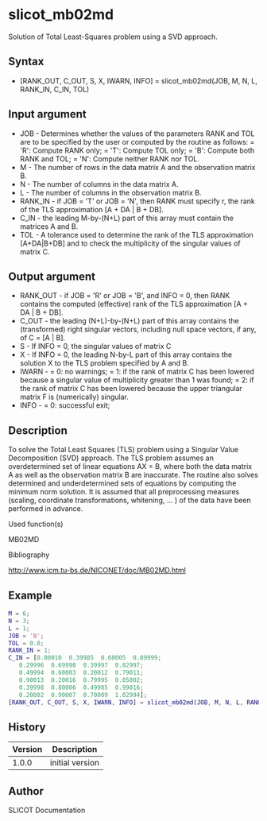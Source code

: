 

# slicot_mb02md

Solution of Total Least-Squares problem using a SVD approach.

## Syntax

- [RANK_OUT, C_OUT, S, X, IWARN, INFO] = slicot_mb02md(JOB, M, N, L, RANK_IN, C_IN, TOL)

## Input argument

 - JOB - Determines whether the values of the parameters RANK and TOL are to be specified by the user or computed by the routine as follows: = 'R':  Compute RANK only;  = 'T':  Compute TOL only; = 'B':  Compute both RANK and TOL; = 'N':  Compute neither RANK nor TOL.
 - M - The number of rows in the data matrix A and the observation matrix B.
 - N - The number of columns in the data matrix A.
 - L - The number of columns in the observation matrix B.
 - RANK_IN - if JOB = 'T' or JOB = 'N', then RANK must specify r, the rank of the TLS approximation [A + DA | B + DB].
 - C_IN - the leading M-by-(N+L) part of this array must contain the matrices A and B.
 - TOL - A tolerance used to determine the rank of the TLS approximation [A+DA|B+DB] and to check the multiplicity of the singular values of matrix C.

## Output argument

 - RANK_OUT - if JOB = 'R' or JOB = 'B', and INFO = 0, then RANK contains the computed (effective) rank of the TLS approximation [A + DA | B + DB].
 - C_OUT - the leading (N+L)-by-(N+L) part of this array contains the (transformed) right singular vectors, including null space vectors, if any, of C = [A | B].
 - S - If INFO = 0, the singular values of matrix C
 - X - If INFO = 0, the leading N-by-L part of this array contains the solution X to the TLS problem specified by A and B.
 - IWARN - = 0:  no warnings; = 1:  if the rank of matrix C has been lowered because a singular value of multiplicity greater than 1 was found; = 2:  if the rank of matrix C has been lowered because the upper triangular matrix F is (numerically) singular.
 - INFO - = 0:  successful exit;

## Description


  <p>To solve the Total Least Squares (TLS) problem using a Singular Value Decomposition (SVD) approach. The TLS problem assumes an overdetermined set of linear equations AX = B, where both the data matrix A as well as the observation matrix B are inaccurate. The routine also solves determined and underdetermined sets of equations by computing the minimum norm solution. It is assumed that all preprocessing measures (scaling, coordinate transformations, whitening, ... ) of the data have been performed in advance.</p>


Used function(s)

MB02MD

Bibliography

http://www.icm.tu-bs.de/NICONET/doc/MB02MD.html

## Example

```matlab
M = 6;
N = 3;
L = 1;
JOB = 'B';
TOL = 0.0;
RANK_IN = 1;
C_IN = [0.80010  0.39985  0.60005  0.89999;
   0.29996  0.69990  0.39997  0.82997;
   0.49994  0.60003  0.20012  0.79011;
   0.90013  0.20016  0.79995  0.85002;
   0.39998  0.80006  0.49985  0.99016;
   0.20002  0.90007  0.70009  1.02994];
[RANK_OUT, C_OUT, S, X, IWARN, INFO] = slicot_mb02md(JOB, M, N, L, RANK_IN, C_IN, TOL)
```

## History

|Version|Description|
|------|------|
|1.0.0|initial version|


## Author

SLICOT Documentation



